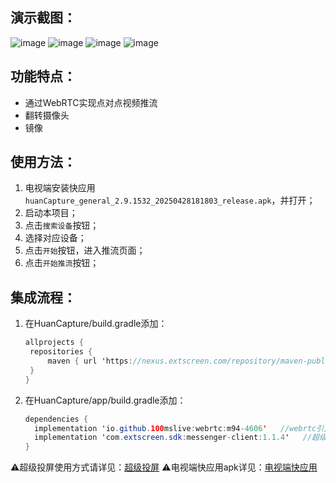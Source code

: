 ## 演示截图：
![image](https://github.com/user-attachments/assets/79ac40bd-c7fd-43f0-875d-6919556a1210)
![image](https://github.com/user-attachments/assets/ab950ccb-a94a-46a6-bb5b-af97ba5f92c2)
![image](https://github.com/user-attachments/assets/e63795b7-460a-49ba-ab6b-48b90a10c1c8)
![image](https://github.com/user-attachments/assets/3f27fe6d-982d-4ac8-9557-7c10b0d27283)

## 功能特点：
 - 通过WebRTC实现点对点视频推流
 - 翻转摄像头
 - 镜像

## 使用方法：
1. 电视端安装快应用 `huanCapture_general_2.9.1532_20250428181803_release.apk`，并打开；
2. 启动本项目；
3. 点击`搜索设备`按钮；
4. 选择对应设备；
5. 点击`开始`按钮，进入推流页面；
6. 点击`开始推流`按钮；

## 集成流程：
1. 在HuanCapture/build.gradle添加：
   ```java
   allprojects {
    repositories {
        maven { url 'https://nexus.extscreen.com/repository/maven-public/' }
    }
   }
2. 在HuanCapture/app/build.gradle添加：
   ```java
   dependencies {
     implementation 'io.github.100mslive:webrtc:m94-4606'   //webrtc引入
     implementation 'com.extscreen.sdk:messenger-client:1.1.4'   //超级投屏引入
   }

⚠️超级投屏使用方式请详见：[超级投屏](https://github.com/hanliang-tech/es-cast-client-android)
⚠️电视端快应用apk详见：[电视端快应用](https://github.com/chengyeah/HuanCapture/blob/main/tvapp/huanCapture_general_2.9.1532_20250428181803_release.apk)
  
